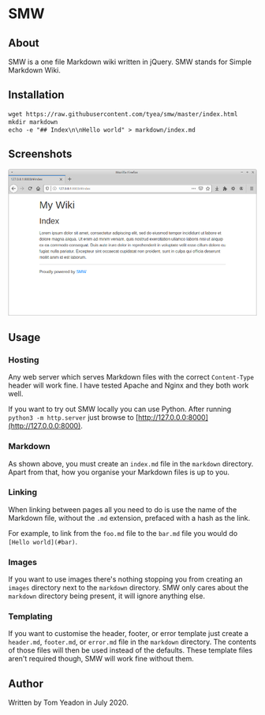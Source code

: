 # SMW

## About

SMW is a one file Markdown wiki written in jQuery. SMW stands for Simple Markdown Wiki.

## Installation

```
wget https://raw.githubusercontent.com/tyea/smw/master/index.html
mkdir markdown
echo -e "## Index\n\nHello world" > markdown/index.md
```

## Screenshots

![](screenshot_01.png)

## Usage

### Hosting

Any web server which serves Markdown files with the correct `Content-Type` header will work fine. I have tested Apache and Nginx and they both work well.

If you want to try out SMW locally you can use Python. After running `python3 -m http.server` just browse to [http://127.0.0.0:8000](http://127.0.0.0:8000).

### Markdown

As shown above, you must create an `index.md` file in the `markdown` directory. Apart from that, how you organise your Markdown files is up to you.

### Linking

When linking between pages all you need to do is use the name of the Markdown file, without the `.md` extension, prefaced with a hash as the link.

For example, to link from the `foo.md` file to the `bar.md` file you would do `[Hello world](#bar)`.

### Images

If you want to use images there's nothing stopping you from creating an `images` directory next to the `markdown` directory. SMW only cares about the `markdown` directory being present, it will ignore anything else.

### Templating

If you want to customise the header, footer, or error template just create a `header.md`, `footer.md`, or `error.md` file in the `markdown` directory. The contents of those files will then be used instead of the defaults. These template files aren't required though, SMW will work fine without them.

## Author

Written by Tom Yeadon in July 2020.
